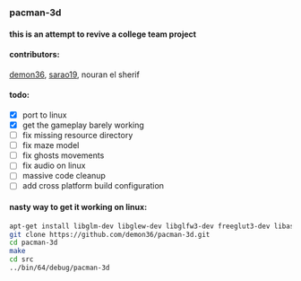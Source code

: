 ### pacman-3d
#### this is an attempt to revive a college team project


#### contributors:
[demon36](https://github.com/demon36), [sarao19](https://github.com/sarao19), nouran el sherif

#### todo:
- [x] port to linux
- [x] get the gameplay barely working
- [ ] fix missing resource directory
- [ ] fix maze model
- [ ] fix ghosts movements
- [ ] fix audio on linux
- [ ] massive code cleanup
- [ ] add cross platform build configuration

#### nasty way to get it working on linux:
```sh
apt-get install libglm-dev libglew-dev libglfw3-dev freeglut3-dev libassimp-dev
git clone https://github.com/demon36/pacman-3d.git
cd pacman-3d
make
cd src
../bin/64/debug/pacman-3d
```
